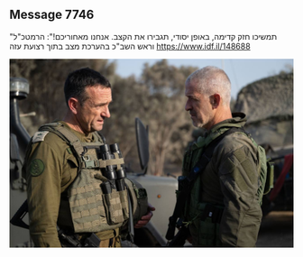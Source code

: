 ## Message 7746

"תמשיכו חזק קדימה, באופן יסודי, תגבירו את הקצב. אנחנו מאחוריכם!":
הרמטכ"ל וראש השב"כ בהערכת מצב בתוך רצועת עזה
https://www.idf.il/148688

![Photo](./7746/7746_photo.jpg)

